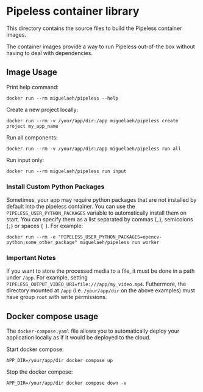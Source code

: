 # Pipeless container library

This directory contains the source files to build the Pipeless container images.

The container images provide a way to run Pipeless out-of-the box without having to deal with dependencies.

## Image Usage

Print help command:

```console
docker run --rm miguelaeh/pipeless --help
```

Create a new project locally:

```console
docker run --rm -v /your/app/dir:/app miguelaeh/pipeless create project my_app_name
```

Run all components:

```console
docker run --rm -v /your/app/dir:/app miguelaeh/pipeless run all
```

Run input only:

```console
docker run --rm miguelaeh/pipeless run input
```

### Install Custom Python Packages

Sometimes, your app may require python packages that are not installed by default into the pipeless container. You can use the `PIPELESS_USER_PYTHON_PACKAGES` variable to automatically install them on start. You can specify them as a list separated by commas (`,`), semicolons (`;`) or spaces (` `). For example:

```console
docker run --rm -e "PIPELESS_USER_PYTHON_PACKAGES=opencv-python;some_other_package" miguelaeh/pipeless run worker
```

### Important Notes

If you want to store the processed media to a file, it must be done in a path under `/app`. For example, setting `PIPELESS_OUTPUT_VIDEO_URI=file:///app/my_video.mp4`.
Futhermore, the directory mounted at `/app` (i.e. `/your/app/dir` on the above examples) must have group `root` with write permissions.

## Docker compose usage

The `docker-compose.yaml` file allows you to automatically deploy your application locally as if it would be deployed to the cloud.

Start docker compose:

```console
APP_DIR=/your/app/dir docker compose up
```

Stop the docker compose:

```console
APP_DIR=/your/app/dir docker compose down -v
```
